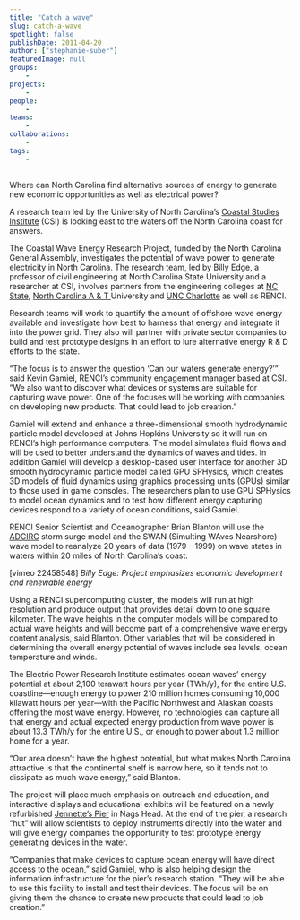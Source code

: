 ```yaml
---
title: "Catch a wave"
slug: catch-a-wave
spotlight: false
publishDate: 2011-04-20
author: ["stephanie-suber"]
featuredImage: null
groups:
    - 
projects:
    - 
people:
    - 
teams: 
    - 
collaborations:
    - 
tags:
    -
---
```


Where can North Carolina find alternative sources of energy to generate new economic opportunities as well as electrical power?

A research team led by the University of North Carolina’s <a href="http://csi.northcarolina.edu/" target="_blank" rel="noopener">Coastal Studies Institute</a> (CSI) is looking east to the waters off the North Carolina coast for answers.<!--more-->

The Coastal Wave Energy Research Project, funded by the North Carolina General Assembly, investigates the potential of wave power to generate electricity in North Carolina. The research team, led by Billy Edge, a professor of civil engineering at North Carolina State University and a researcher at CSI, involves partners from the engineering colleges at <a href="http://www.engr.ncsu.edu/" target="_blank" rel="noopener">NC State</a>, <a href="http://www.ncat.edu/" target="_blank" rel="noopener">North Carolina A &amp; T </a>University and <a href="http://coe.uncc.edu/" target="_blank" rel="noopener">UNC Charlotte</a> as well as RENCI.

Research teams will work to quantify the amount of offshore wave energy available and investigate how best to harness that energy and integrate it into the power grid. They also will partner with private sector companies to build and test prototype designs in an effort to lure alternative energy R &amp; D efforts to the state.

“The focus is to answer the question ‘Can our waters generate energy?’” said Kevin Gamiel, RENCI’s community engagement manager based at CSI. “We also want to discover what devices or systems are suitable for capturing wave power. One of the focuses will be working with companies on developing new products. That could lead to job creation.”

Gamiel will extend and enhance a three-dimensional smooth hydrodynamic particle model developed at Johns Hopkins University so it will run on RENCI’s high performance computers. The model simulates fluid flows and will be used to better understand the dynamics of waves and tides. In addition Gamiel will develop a desktop-based user interface for another 3D smooth hydrodynamic particle model called GPU SPHysics, which creates 3D models of fluid dynamics using graphics processing units (GPUs) similar to those used in game consoles. The researchers plan to use GPU SPHysics to model ocean dynamics and to test how different energy capturing devices respond to a variety of ocean conditions, said Gamiel.

RENCI Senior Scientist and Oceanographer Brian Blanton will use the <a href="http://www.adcirc.org/" target="_blank" rel="noopener">ADCIRC</a> storm surge model and the SWAN (Simulting WAves Nearshore) wave model to reanalyze 20 years of data (1979 – 1999) on wave states in waters within 20 miles of North Carolina’s coast.

[vimeo 22458548]
<em>Billy Edge: Project emphasizes economic development and renewable energy</em>

Using a RENCI supercomputing cluster, the models will run at high resolution and produce output that provides detail down to one square kilometer. The wave heights in the computer models will be compared to actual wave heights and will become part of a comprehensive wave energy content analysis, said Blanton. Other variables that will be considered in determining the overall energy potential of waves include sea levels, ocean temperature and winds.

The Electric Power Research Institute estimates ocean waves’ energy potential at about 2,100 terawatt hours per year (TWh/y), for the entire U.S. coastline—enough energy to power 210 million homes consuming 10,000 kilawatt hours per year—with the Pacific Northwest and Alaskan coasts offering the most wave energy. However, no technologies can capture all that energy and actual expected energy production from wave power is about 13.3 TWh/y for the entire U.S., or enough to power about 1.3 million home for a year.

“Our area doesn’t have the highest potential, but what makes North Carolina attractive is that the continental shelf is narrow here, so it tends not to dissipate as much wave energy,” said Blanton.

The project will place much emphasis on outreach and education, and interactive displays and educational exhibits will be featured on a newly refurbished <a href="http://www.jennettespier.net/">Jennette’s Pier</a> in Nags Head. At the end of the pier, a research “hut” will allow scientists to deploy instruments directly into the water and will give energy companies the opportunity to test prototype energy generating devices in the water.

“Companies that make devices to capture ocean energy will have direct access to the ocean,” said Gamiel, who is also helping design the information infrastructure for the pier’s research station. “They will be able to use this facility to install and test their devices. The focus will be on giving them the chance to create new products that could lead to job creation.”

<!-- old tags

["ADCIRC","CSI","Jennette’s Pier","renewable energy","Wave Energy"]

-->
